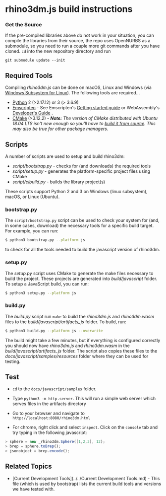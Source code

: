 # rhino3dm.js build instructions
### Get the Source

If the pre-compiled libraries above do not work in your situation, you can compile the libraries from their source, the repo uses OpenNURBS as a submodule, so you need to run a couple more git commands after you have cloned. `cd` into the new repository directory and run

```commandline
git submodule update --init
```

## Required Tools

Compiling *rhino3dm.js* can be done on macOS, Linux and Windows (via [Windows Subsystem for Linux](https://docs.microsoft.com/en-us/windows/wsl/install-win10)). The following tools are required...

* [Python](https://www.python.org/) 2 (>2.17.12) or 3 (> 3.6.9)
* [Emscripten](https://emscripten.org/) - See Emscripten's [Getting started guide](https://emscripten.org/docs/getting_started/downloads.html#platform-notes-installation-instructions-sdk) or WebAssembly's [Developer's Guide](https://webassembly.org/getting-started/developers-guide/) .
* [CMake](https://cmake.org/) (>3.12.2) - _**Note:** The version of CMake distributed with Ubuntu 18.04 LTS isn't new enough so you'll have to [build it from source](https://cmake.org/install/). This may also be true for other package managers._

## Scripts

A number of scripts are used to setup and build rhino3dm:

- *script/bootstrap.py* - checks for (and downloads) the required tools
- *script/setup.py* - generates the platform-specific project files using CMake
- *script/cibuild.py* - builds the library project(s)

These scripts support Python 2 and 3 on Windows (linux subsystem), macOS, or Linux (Ubuntu).

### bootstrap.py

The `script/bootstrap.py` script can be used to check your system for (and, in some cases, download) the necessary tools for a specific build target.  For example, you can run:

```bash
$ python3 bootstrap.py --platform js
```

to check for all the tools needed to build the javascript version of rhino3dm.

### setup.py

The _setup.py_ script uses CMake to generate the make files necessary to build the project.  These projects are generated into _build/javascript_ folder.  To setup a JavaScript build, you can run:

```bash
$ python3 setup.py --platform js
```

### build.py

The _build.py_ script run `make` to build the _rhino3dm.js_ and _rhino3dm.wasm_ files to the _build/javascript/artifacts\_js_ folder.  To build, run:

```bash
$ python3 build.py --platform js --overwrite
```

The build might take a few minutes, but if everything is configured correctly you should now have _rhino3dm.js_ and _rhino3dm.wasm_ in the _build/javascript/artifacts\_js_ folder.  The script also copies these files to the _docs/javascript/samples/resources_ folder where they can be used for testing.  

## Test

* `cd` to the `docs/javascript/samples` folder.

* Type `python3 -m http.server`. This will run a simple web server which serves files in the artifacts directory

* Go to your browser and navigate to `http://localhost:8080/rhino3dm.html`

* For chrome, right click and select `inspect`. Click on the `console` tab and try typing in the following javascript:
  
```js
> sphere = new _rhino3dm.Sphere([1,2,3], 12);
> brep = sphere.toBrep();
> jsonobject = brep.encode();
```

## Related Topics

- [Current Development Tools](../../Current Development Tools.md) - This file (which is used by bootstrap) lists the current build tools and versions we have tested with.
